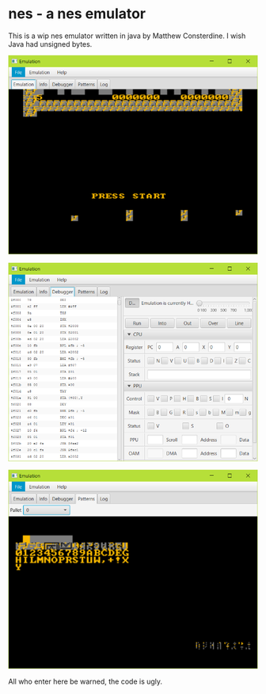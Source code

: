 nes - a nes emulator
===

This is a wip nes emulator written in java by Matthew Consterdine. I wish Java had unsigned bytes.

![](screenshots/1.png)

![](screenshots/2.png)

![](screenshots/3.png)

All who enter here be warned, the code is ugly.